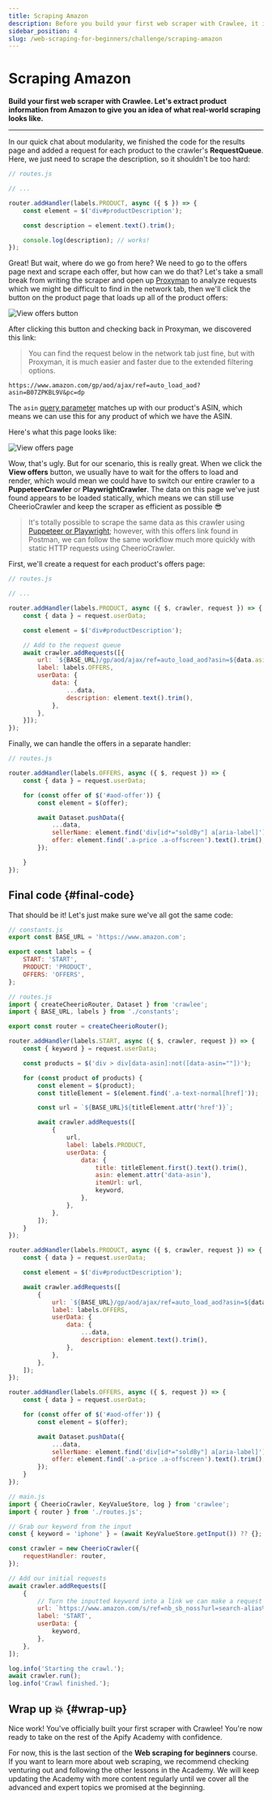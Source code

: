```yaml
---
title: Scraping Amazon
description: Before you build your first web scraper with Crawlee, it is important to understand the concept of modularity in programming.
sidebar_position: 4
slug: /web-scraping-for-beginners/challenge/scraping-amazon
---
```


# Scraping Amazon

**Build your first web scraper with Crawlee. Let's extract product information from Amazon to give you an idea of what real-world scraping looks like.**

---

In our quick chat about modularity, we finished the code for the results page and added a request for each product to the crawler's **RequestQueue**. Here, we just need to scrape the description, so it shouldn't be too hard:

```js
// routes.js

// ...

router.addHandler(labels.PRODUCT, async ({ $ }) => {
    const element = $('div#productDescription');

    const description = element.text().trim();

    console.log(description); // works!
});
```


Great! But wait, where do we go from here? We need to go to the offers page next and scrape each offer, but how can we do that? Let's take a small break from writing the scraper and open up [Proxyman](../../../glossary/tools/proxyman.md) to analyze requests which we might be difficult to find in the network tab, then we'll click the button on the product page that loads up all of the product offers:

![View offers button](./images/view-offers-button.jpg)

After clicking this button and checking back in Proxyman, we discovered this link:

> You can find the request below in the network tab just fine, but with Proxyman, it is much easier and faster due to the extended filtering options.

```text
https://www.amazon.com/gp/aod/ajax/ref=auto_load_aod?asin=B07ZPKBL9V&pc=dp
```

The `asin` [query parameter](https://branch.io/glossary/query-parameters/) matches up with our product's ASIN, which means we can use this for any product of which we have the ASIN.

Here's what this page looks like:

![View offers page](./images/offers-page.jpg)

Wow, that's ugly. But for our scenario, this is really great. When we click the **View offers** button, we usually have to wait for the offers to load and render, which would mean we could have to switch our entire crawler to a **PuppeteerCrawler** or **PlaywrightCrawler**. The data on this page we've just found appears to be loaded statically, which means we can still use CheerioCrawler and keep the scraper as efficient as possible 😎

> It's totally possible to scrape the same data as this crawler using [Puppeteer or Playwright](../../puppeteer_playwright/index.md); however, with this offers link found in Postman, we can follow the same workflow much more quickly with static HTTP requests using CheerioCrawler.

First, we'll create a request for each product's offers page:

```js
// routes.js

// ...

router.addHandler(labels.PRODUCT, async ({ $, crawler, request }) => {
    const { data } = request.userData;

    const element = $('div#productDescription');

    // Add to the request queue
    await crawler.addRequests([{
        url: `${BASE_URL}/gp/aod/ajax/ref=auto_load_aod?asin=${data.asin}&pc=dp`,
        label: labels.OFFERS,
        userData: {
            data: {
                ...data,
                description: element.text().trim(),
            },
        },
    }]);
});
```

Finally, we can handle the offers in a separate handler:

```js
// routes.js

router.addHandler(labels.OFFERS, async ({ $, request }) => {
    const { data } = request.userData;

    for (const offer of $('#aod-offer')) {
        const element = $(offer);

        await Dataset.pushData({
            ...data,
            sellerName: element.find('div[id*="soldBy"] a[aria-label]').text().trim(),
            offer: element.find('.a-price .a-offscreen').text().trim(),
        });

    }
});
```

## Final code {#final-code}

That should be it! Let's just make sure we've all got the same code:

```js
// constants.js
export const BASE_URL = 'https://www.amazon.com';

export const labels = {
    START: 'START',
    PRODUCT: 'PRODUCT',
    OFFERS: 'OFFERS',
};
```

```js
// routes.js
import { createCheerioRouter, Dataset } from 'crawlee';
import { BASE_URL, labels } from './constants';

export const router = createCheerioRouter();

router.addHandler(labels.START, async ({ $, crawler, request }) => {
    const { keyword } = request.userData;

    const products = $('div > div[data-asin]:not([data-asin=""])');

    for (const product of products) {
        const element = $(product);
        const titleElement = $(element.find('.a-text-normal[href]'));

        const url = `${BASE_URL}${titleElement.attr('href')}`;

        await crawler.addRequests([
            {
                url,
                label: labels.PRODUCT,
                userData: {
                    data: {
                        title: titleElement.first().text().trim(),
                        asin: element.attr('data-asin'),
                        itemUrl: url,
                        keyword,
                    },
                },
            },
        ]);
    }
});

router.addHandler(labels.PRODUCT, async ({ $, crawler, request }) => {
    const { data } = request.userData;

    const element = $('div#productDescription');

    await crawler.addRequests([
        {
            url: `${BASE_URL}/gp/aod/ajax/ref=auto_load_aod?asin=${data.asin}&pc=dp`,
            label: labels.OFFERS,
            userData: {
                data: {
                    ...data,
                    description: element.text().trim(),
                },
            },
        },
    ]);
});

router.addHandler(labels.OFFERS, async ({ $, request }) => {
    const { data } = request.userData;

    for (const offer of $('#aod-offer')) {
        const element = $(offer);

        await Dataset.pushData({
            ...data,
            sellerName: element.find('div[id*="soldBy"] a[aria-label]').text().trim(),
            offer: element.find('.a-price .a-offscreen').text().trim(),
        });
    }
});
```

```js
// main.js
import { CheerioCrawler, KeyValueStore, log } from 'crawlee';
import { router } from './routes.js';

// Grab our keyword from the input
const { keyword = 'iphone' } = (await KeyValueStore.getInput()) ?? {};

const crawler = new CheerioCrawler({
    requestHandler: router,
});

// Add our initial requests
await crawler.addRequests([
    {
        // Turn the inputted keyword into a link we can make a request with
        url: `https://www.amazon.com/s/ref=nb_sb_noss?url=search-alias%3Daps&field-keywords=${keyword}`,
        label: 'START',
        userData: {
            keyword,
        },
    },
]);

log.info('Starting the crawl.');
await crawler.run();
log.info('Crawl finished.');
```

## Wrap up 💥 {#wrap-up}

Nice work! You've officially built your first scraper with Crawlee! You're now ready to take on the rest of the Apify Academy with confidence.

For now, this is the last section of the **Web scraping for beginners** course. If you want to learn more about web scraping, we recommend checking venturing out and following the other lessons in the Academy. We will keep updating the Academy with more content regularly until we cover all the advanced and expert topics we promised at the beginning.
